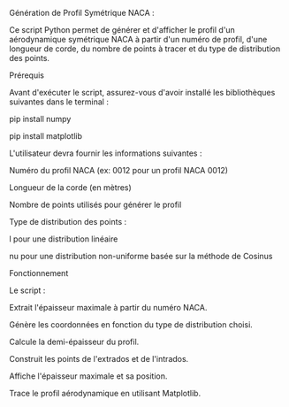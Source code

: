 Génération de Profil Symétrique NACA :

Ce script Python permet de générer et d'afficher le profil d'un aérodynamique symétrique NACA à partir d'un numéro de 
profil, d'une longueur de corde, du nombre de points à tracer et du type de distribution des points.

Prérequis

Avant d'exécuter le script, assurez-vous d'avoir installé les bibliothèques suivantes dans le terminal :

pip install numpy

pip install matplotlib

L'utilisateur devra fournir les informations suivantes :

Numéro du profil NACA (ex: 0012 pour un profil NACA 0012)

Longueur de la corde (en mètres)

Nombre de points utilisés pour générer le profil

Type de distribution des points :

l pour une distribution linéaire

nu pour une distribution non-uniforme basée sur la méthode de Cosinus

Fonctionnement

Le script :

Extrait l'épaisseur maximale à partir du numéro NACA.

Génère les coordonnées en fonction du type de distribution choisi.

Calcule la demi-épaisseur du profil.

Construit les points de l'extrados et de l'intrados.

Affiche l'épaisseur maximale et sa position.

Trace le profil aérodynamique en utilisant Matplotlib.

